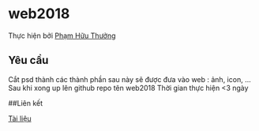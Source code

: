 # web2018

Thực hiện bởi [Phạm Hữu Thưởng](https://github.com/pkvip9999)


## Yêu cầu
Cắt psd thành các thành phần sau này sẽ được đưa vào web : ảnh, icon, ...
Sau khi xong up lên github repo tên web2018
Thời gian thực hiện <3 ngày

##Liên kết

[Tài liệu]( https://drive.google.com/drive/folders/1wH8N1DJ_UX2cE1eKO2FAwtBmSWDL0Fla?usp=sharing)
